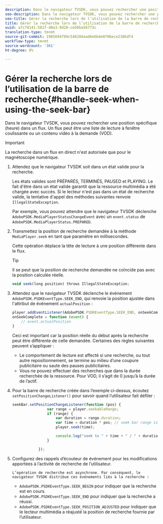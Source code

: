```yaml
---
description: Dans le navigateur TVSDK, vous pouvez rechercher une position spécifique (heure) dans un flux. Un flux peut être une liste de lecture à fenêtre coulissante ou un contenu vidéo à la demande (VOD).
seo-description: Dans le navigateur TVSDK, vous pouvez rechercher une position spécifique (heure) dans un flux. Un flux peut être une liste de lecture à fenêtre coulissante ou un contenu vidéo à la demande (VOD).
seo-title: Gérer la recherche lors de l’utilisation de la barre de recherche
title: Gérer la recherche lors de l’utilisation de la barre de recherche
uuid: a7c74141-581f-40a3-9d28-ce56ba56773c
translation-type: tm+mt
source-git-commit: 1985694f99c548284aad6e6b4e070bece230bdf4
workflow-type: tm+mt
source-wordcount: '361'
ht-degree: 0%

---
```



# Gérer la recherche lors de l’utilisation de la barre de recherche{#handle-seek-when-using-the-seek-bar}

Dans le navigateur TVSDK, vous pouvez rechercher une position spécifique (heure) dans un flux. Un flux peut être une liste de lecture à fenêtre coulissante ou un contenu vidéo à la demande (VOD).

>[!IMPORTANT]
>
>La recherche dans un flux en direct n&#39;est autorisée que pour le magnétoscope numérique.

1. Attendez que le navigateur TVSDK soit dans un état valide pour la recherche.

   Les états valides sont PRÉPARÉS, TERMINÉS, PAUSED et PLAYING. Le fait d&#39;être dans un état valide garantit que la ressource multimédia a été chargée avec succès. Si le lecteur n&#39;est pas dans un état de recherche valide, la tentative d&#39;appel des méthodes suivantes renvoie `IllegalStateException`.

   Par exemple, vous pouvez attendre que le navigateur TVSDK déclenche `AdobePSDK.MediaPlayerStatusChangeEvent` avec un `event.status` de `AdobePSDK.MediaPlayerStatus.PREPARED`.

1. Transmettez la position de recherche demandée à la méthode `MediaPlayer.seek` en tant que paramètre en millisecondes.

   Cette opération déplace la tête de lecture à une position différente dans le flux.

   >[!TIP]
   >
   >Il se peut que la position de recherche demandée ne coïncide pas avec la position calculée réelle.

   ```js
   void seek(long position) throws IllegalStateException;
   ```

1. Attendez que le navigateur TVSDK déclenche le événement `AdobePSDK.PSDKEventType.SEEK_END`, qui renvoie la position ajustée dans l&#39;attribut de événement `actualPosition` :

   ```js
   player.addEventListener(AdobePSDK.PSDKEventType.SEEK_END, onSeekComplete); 
   onSeekComplete = function (event) {
       // event.actualPosition
   }
   ```

   Ceci est important car la position réelle du début après la recherche peut être différente de celle demandée. Certaines des règles suivantes peuvent s’appliquer :

   * Le comportement de lecture est affecté si une recherche, ou tout autre repositionnement, se termine au milieu d’une coupure publicitaire ou saute des pauses publicitaires.
   * Vous ne pouvez effectuer des recherches que dans la durée recherchée de la ressource. Pour VOD, il s’agit de 0 jusqu’à la durée de l’actif.

1. Pour la barre de recherche créée dans l’exemple ci-dessus, écoutez `setPositionChangeListener()` pour savoir quand l’utilisateur fait défiler :

   ```js
   seekBar.setPositionChangeListener(function (pos) { 
                   var range = player.seekableRange; 
                   if (range) { 
                       var duration = range.duration; 
                       var time = duration * pos; // seek bar range is [0,1] 
                       player.seek(time); 
   
                       console.log("seek to " + time + " / " + duration); 
                   } 
   
               }); 
   ```

1. Configurez des rappels d’écouteur de événement pour les modifications apportées à l’activité de recherche de l’utilisateur.

       L’opération de recherche est asynchrone. Par conséquent, le navigateur TVSDK distribue ces événements liés à la recherche :
   
   * `AdobePSDK.PSDKEventType.SEEK_BEGIN` pour indiquer que la recherche est en cours.
   * `AdobePSDK.PSDKEventType.SEEK_END` pour indiquer que la recherche a réussi.
   * `AdobePSDK.PSDKEventType.SEEK_POSITION_ADJUSTED` pour indiquer que le lecteur multimédia a réajusté la position de recherche fournie par l’utilisateur.

